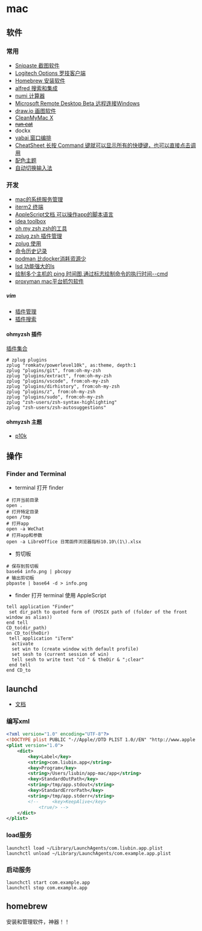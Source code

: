 # mac

## 软件

### 常用

- [Snipaste 截图软件](https://www.snipaste.com/)
- [Logitech Options 罗技客户端](https://www.logitech.com.cn/zh-cn/software/options.html)
- [Homebrew 安装软件](https://brew.sh)
- [alfred 搜索和集成](https://www.alfredapp.com/)
- [numi 计算器](https://github.com/nikolaeu/numi/wiki)
- [Microsoft Remote Desktop Beta 远程连接Windows](https://install.appcenter.ms/orgs/rdmacios-k2vy/apps/microsoft-remote-desktop-for-mac/distribution_groups/all-users-of-microsoft-remote-desktop-for-mac)
- [draw.io 画图软件](https://app.diagrams.net/)
- [CleanMyMac X](https://cleanmymac.com/)
- ~~[run cat](https://apps.apple.com/cn/app/runcat/id1429033973?mt=12)~~
- dockx
- [yabai 窗口编排](https://github.com/koekeishiya/yabai)
- [CheatSheet 长按 Command 键就可以显示所有的快捷键，也可以直接点击调用](https://www.mediaatelier.com/CheatSheet/)
- [配色主题](https://draculatheme.com/)
- [自动切换输入法](https://github.com/itsuhane/SwitchKey)

### 开发

- [mac的系统服务管理](https://www.launchd.info/)
- [iterm2 终端](https://iterm2.com/)
- [AppleScript文档 可以操作app的脚本语言](https://developer.apple.com/library/archive/documentation/AppleScript/Conceptual/AppleScriptLangGuide/introduction/ASLR_intro.html)
- [idea toolbox](https://www.jetbrains.com/toolbox-app/)
- [oh my zsh zsh的工具](https://ohmyz.sh/)
- [zplug zsh 插件管理](https://github.com/zplug/zplug)
- [zplug 使用](https://www.jkg.tw/p2965/)
- [命令历史记录](https://github.com/ellie/atuin)
- [podman 比docker消耗资源少](https://podman.io/)
- [lsd 功能强大的ls](https://github.com/lsd-rs/lsd)
- [绘制多个主机的 ping 时间图,通过标志绘制命令的执行时间--cmd](https://github.com/orf/gping)
- [proxyman mac平台抓包软件](https://proxyman.io/)

##### vim

- [插件管理](https://github.com/VundleVim/Vundle.vim)
- [插件搜索](https://vimawesome.com)

#### ohmyzsh 插件

[插件集合](https://github.com/ohmyzsh/ohmyzsh/wiki/Plugins)

```shell
# zplug plugins
zplug "romkatv/powerlevel10k", as:theme, depth:1
zplug "plugins/git", from:oh-my-zsh
zplug "plugins/extract", from:oh-my-zsh
zplug "plugins/vscode", from:oh-my-zsh
zplug "plugins/dirhistory", from:oh-my-zsh
zplug "plugins/z", from:oh-my-zsh
zplug "plugins/sudo", from:oh-my-zsh
zplug "zsh-users/zsh-syntax-highlighting"
zplug "zsh-users/zsh-autosuggestions"
```

#### ohmyzsh 主题

- [p10k](https://github.com/romkatv/powerlevel10k)

## 操作

### Finder and Terminal

- terminal 打开 finder

```shell
# 打开当前目录
open .
# 打开特定目录
open /tmp
# 打开app
open -a WeChat
# 打开app和参数
open -a LibreOffice 日常函件浏览器指标10.10\(1\).xlsx
```

- 剪切板

```shell
# 保存到剪切板
base64 info.png | pbcopy
# 输出剪切板
pbpaste | base64 -d > info.png
```

- finder 打开 terminal 使用 AppleScript

```osascript
tell application "Finder"
 set dir_path to quoted form of (POSIX path of (folder of the front window as alias))
end tell
CD_to(dir_path)
on CD_to(theDir)
 tell application "iTerm"
  activate
  set win to (create window with default profile)
  set sesh to (current session of win)
  tell sesh to write text "cd " & theDir & ";clear"
 end tell
end CD_to
```

## launchd

- [文档](https://www.launchd.info/)

### 编写xml

```xml
<?xml version="1.0" encoding="UTF-8"?>
<!DOCTYPE plist PUBLIC "-//Apple//DTD PLIST 1.0//EN" "http://www.apple.com/DTDs/PropertyList-1.0.dtd">
<plist version="1.0">
    <dict>
        <key>Label</key>
        <string>com.liubin.app</string>
        <key>Program</key>
        <string>/Users/liubin/app-mac/app</string>
        <key>StandardOutPath</key>
        <string>/tmp/app.stdout</string>
        <key>StandardErrorPath</key>
        <string>/tmp/app.stderr</string>
        <!--     <key>KeepAlive</key>
            <true/> -->
    </dict>
</plist>
```

### load服务

```shell
launchctl load ~/Library/LaunchAgents/com.liubin.app.plist
launchctl unload ~/Library/LaunchAgents/com.example.app.plist
```

### 启动服务

```shell
launchctl start com.example.app
launchctl stop com.example.app
```

## homebrew

安装和管理软件，神器！！
